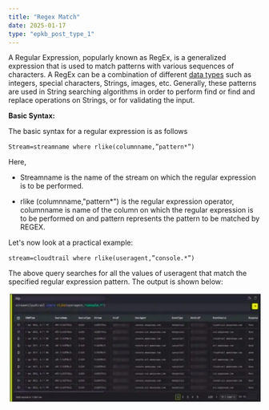 ```yaml
---
title: "Regex Match"
date: 2025-01-17
type: "epkb_post_type_1"
---
```


  
A Regular Expression, popularly known as RegEx, is a generalized expression that is used to match patterns with various sequences of characters. A RegEx can be a combination of different [data types](https://www.edureka.co/blog/sql-basics/) such as integers, special characters, Strings, images, etc. Generally, these patterns are used in String searching algorithms in order to perform find or find and replace operations on Strings, or for validating the input.

**Basic Syntax:**

The basic syntax for a regular expression is as follows

```
Stream=streamname where rlike(columnname,”pattern*”)
```

Here,

- Streamname is the name of the stream on which the regular expression is to be performed.

- rlike (columnname,"pattern\*") is the regular expression operator, columnname is name of the column on which the regular expression is to be performed on and pattern represents the pattern to be matched by REGEX.

Let's now look at a practical example:

```
stream=cloudtrail where rlike(useragent,”console.*”)
```

The above query searches for all the values of useragent that match the specified regular expression pattern. The output is shown below:

![image 1-Dec-06-2023-04-28-16-3521-AM](./Images/Images%20Regex%20Match/image201-Dec-06-2023-04-28-16-3521-AM.webp)
